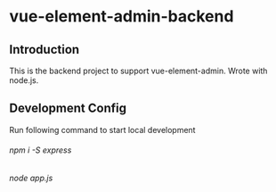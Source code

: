 # vue-element-admin-backend

## Introduction

This is the backend project to support vue-element-admin. Wrote with node.js.

## Development Config

Run following command to start local development

###### npm i -S express
###### node app.js